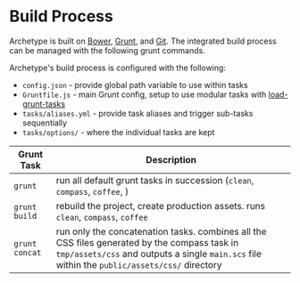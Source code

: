 # Build Process

Archetype is built on [Bower](http://bower.io), [Grunt](http://gruntjs.com), and [Git](https://github.com/Archetype-CSS). The integrated build process can be managed with the following grunt commands. 

Archetype's build process is configured with the following:
  * `config.json` - provide global path variable to use within tasks
  * `Gruntfile.js` - main Grunt config, setup to use modular tasks with [load-grunt-tasks](https://github.com/sindresorhus/load-grunt-tasks)
  * `tasks/aliases.yml` - provide task aliases and trigger sub-tasks sequentially
  * `tasks/options/` - where the individual tasks are kept

| Grunt Task       | Description        |
| ------------- | --------------------- |
| `grunt`      | run all default grunt tasks in succession (`clean`, `compass`, `coffee`, )  |
| `grunt build`      | rebuild the project, create production assets. runs `clean`, `compass`, `coffee` |
| `grunt concat` | run only the concatenation tasks. combines all the CSS files generated by the compass task in `tmp/assets/css` and outputs a single `main.scs` file within the `public/assets/css/` directory  |


